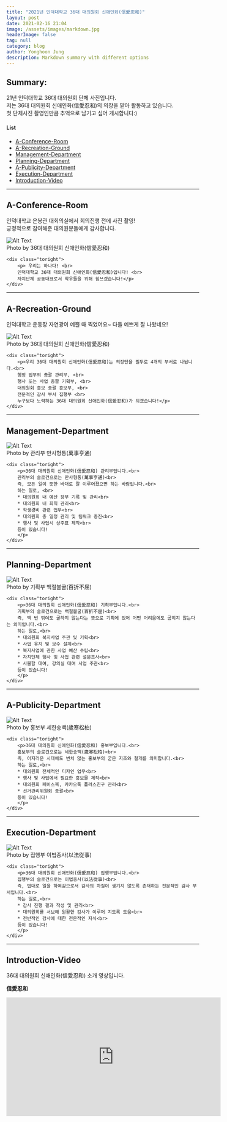 ```yaml
---
title: "2021년 인덕대학교 36대 대의원회 신애인화(信愛忍和)"
layout: post
date: 2021-02-16 21:04
image: /assets/images/markdown.jpg
headerImage: false
tag: null
category: blog
author: Yonghoon Jung
description: Markdown summary with different options
---
```


## Summary:

21년 인덕대학교 36대 대의원회 단체 사진입니다.<br>
저는 36대 대의원회 신애인화(信愛忍和)의 의장을 맡아 활동하고 있습니다.<br>
첫 단체사진 촬영인만큼 추억으로 남기고 싶어 게시합니다:)

#### List
- [A-Conference-Room](#a-conference-room)
- [A-Recreation-Ground](#a-recreation-ground)
- [Management-Department](#management-department)
- [Planning-Department](#planning-department)
- [A-Publicity-Department](#a-publicity-department)
- [Execution-Department](#execution-department)
- [Introduction-Video](#introduction-video)

---

## A-Conference-Room

인덕대학교 은봉관 대회의실에서 회의진행 전에 사진 촬영! <br>
긍정적으로 참여해준 대의원분들에게 감사합니다.


<div class="side-by-side">
    <div class="toleft">
        <img class="image" src="https://yonghoon-jung.github.io/assets/images/A-Conference-Room.JPG" alt="Alt Text">
        <figcaption class="caption">Photo by 36대 대의원회 신애인화(信愛忍和)</figcaption>
    </div>

    <div class="toright">
        <p> 우리는 하나다! <br>
        인덕대학교 36대 대의원회 신애인화(信愛忍和)입니다! <br>
        자치단체 공동대표로서 학우들을 위해 힘쓰겠습니다!</p>
    </div>
</div>

---

## A-Recreation-Ground

인덕대학교 운동장 자연광이 예쁠 때 찍었어요~ 다들 예쁘게 잘 나왔네요!

<div class="side-by-side">
    <div class="toleft">
        <img class="image" src="https://yonghoon-jung.github.io/assets/images/A-Recreation-Ground.JPG" alt="Alt Text">
        <figcaption class="caption">Photo by 36대 대의원회 신애인화(信愛忍和)</figcaption>
    </div>

    <div class="toright">
        <p>우리 36대 대의원회 신애인화(信愛忍和)는 의장단을 필두로 4개의 부서로 나뉩니다.<br>
        행정 업무의 총괄 관리부, <br>
        행사 또는 사업 총괄 기획부, <br>
        대의원회 홍보 총괄 홍보부, <br>
        전문적인 감사 부서 집행부 <br>
        누구보다 노력하는 36대 대의원회 신애인화(信愛忍和)가 되겠습니다!</p>
    </div>
</div>


---

## Management-Department

<div class="side-by-side">
    <div class="toleft">
        <img class="image" src="https://yonghoon-jung.github.io/assets/images/Management-Department.JPG" alt="Alt Text">
        <figcaption class="caption">Photo by 관리부 만사형통(萬事亨通)</figcaption>
    </div>

    <div class="toright">
        <p>36대 대의원회 신애인화(信愛忍和) 관리부입니다.<br>
        관리부의 슬로건으로는 만사형통(萬事亨通)<br>
        즉, 모든 일이 뜻한 바대로 잘 이루어졌으면 하는 바람입니다.<br>
        하는 일로, <br>
        * 대의원회 내 예산 장부 기록 및 관리<br>
        * 대의원회 내 회칙 관리<br>
        * 학생경비 관련 업무<br>
        * 대의원회 총 일정 관리 및 팀워크 증진<br>
        * 행사 및 사업시 상주표 제작<br>
        등이 있습니다!
        </p>
    </div>
</div>

---

## Planning-Department


<div class="side-by-side">
    <div class="toleft">
        <img class="image" src="https://yonghoon-jung.github.io/assets/images/Planning-Department.JPG" alt="Alt Text">
        <figcaption class="caption">Photo by 기획부 백절불굴(百折不屈)</figcaption>
    </div>

    <div class="toright">
        <p>36대 대의원회 신애인화(信愛忍和) 기획부입니다.<br>
        기획부의 슬로건으로는 백절불굴(百折不屈)<br>
        즉, 백 번 꺾여도 굴하지 않는다는 뜻으로 기획에 있어 어떤 어려움에도 굽히지 않는다는 의미입니다.<br>
        하는 일로,<br>
        * 대의원회 복지사업 주관 및 기획<br>
        * 사업 유지 및 보수 설계<br>
        * 복지사업에 관한 사업 예산 수립<br>
        * 자치단체 행사 및 사업 관련 설문조사<br>
        * 사물함 대여, 강의실 대여 사업 주관<br>
        등이 있습니다!
        </p>
    </div>
</div>

---

## A-Publicity-Department

<div class="side-by-side">
    <div class="toleft">
        <img class="image" src="https://yonghoon-jung.github.io/assets/images/A-Publicity-Department.JPG" alt="Alt Text">
        <figcaption class="caption">Photo by 홍보부 세한송백(歲寒松柏)</figcaption>
    </div>

    <div class="toright">
        <p>36대 대의원회 신애인화(信愛忍和) 홍보부입니다.<br>
        홍보부의 슬로건으로는 세한송백(歲寒松柏)<br>
        즉, 어지러운 시대에도 변치 않는 홍보부의 굳은 지조와 절개를 의미합니다.<br>
        하는 일로,<br>
        * 대의원회 전체적인 디자인 업무<br>
        * 행사 및 사업에서 필요한 홍보물 제작<br>
        * 대의원회 페이스북, 카카오톡 플러스친구 관리<br>
        * 선거관리위원회 총괄<br>
        등이 있습니다!
        </p>
    </div>
</div>

---

## Execution-Department

<div class="side-by-side">
    <div class="toleft">
        <img class="image" src="https://yonghoon-jung.github.io/assets/images/Execution-Department.JPG" alt="Alt Text">
        <figcaption class="caption">Photo by 집행부 이법종사(以法從事)</figcaption>
    </div>

    <div class="toright">
        <p>36대 대의원회 신애인화(信愛忍和) 집행부입니다.<br>
        집행부의 슬로건으로는 이법종사(以法從事)<br>
        즉, 법대로 일을 하여감으로서 감사의 차질이 생기지 않도록 존재하는 전문적인 감사 부서입니다.<br>
        하는 일로,<br>
        * 감사 진행 결과 작성 및 관리<br>
        * 대의원회를 서브해 원활한 감사가 이루어 지도록 도움<br>
        * 전반적인 감사에 대한 전문적인 지식<br>
        등이 있습니다!
        </p>
    </div>
</div>

---

## Introduction-Video

36대 대의원회 신애인화(信愛忍和) 소개 영상입니다.

**信愛忍和**

<iframe width="560" height="310" src="https://www.youtube.com/watch?v=wRfyvadl6Ro" frameborder="0" allowfullscreen></iframe>
